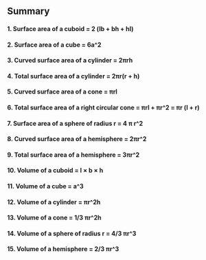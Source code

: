 ## Summary
#### 1. Surface area of a cuboid = 2 (lb + bh + hl)
#### 2. Surface area of a cube = 6a^2
#### 3. Curved surface area of a cylinder = 2πrh
#### 4. Total surface area of a cylinder = 2πr(r + h)
#### 5. Curved surface area of a cone = πrl
#### 6. Total surface area of a right circular cone = πrl + πr^2 = πr (l + r)
#### 7. Surface area of a sphere of radius r = 4 π r^2
#### 8. Curved surface area of a hemisphere = 2πr^2
#### 9. Total surface area of a hemisphere = 3πr^2
#### 10. Volume of a cuboid = l × b × h
#### 11. Volume of a cube = a^3
#### 12. Volume of a cylinder = πr^2h
#### 13. Volume of a cone = 1/3 πr^2h
#### 14. Volume of a sphere of radius r = 4/3 πr^3
#### 15. Volume of a hemisphere = 2/3 πr^3
